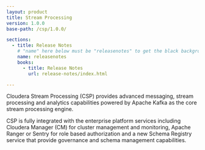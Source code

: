 ```yaml
---
layout: product
title: Stream Processing
version: 1.0.0
base-path: /csp/1.0.0/

sections:
  - title: Release Notes
    # "name" here below must be "releasenotes" to get the black background
    name: releasenotes
    books:
      - title: Release Notes
        url: release-notes/index.html

---
```


Cloudera Stream Processing (CSP) provides advanced messaging, stream processing and analytics capabilities powered by Apache Kafka as the core stream processing engine.

CSP is fully integrated with the enterprise platform services including Cloudera Manager (CM) for cluster management and monitoring, Apache Ranger or Sentry for role based authorization and a new Schema Registry service that provide governance and schema management capabilities.
